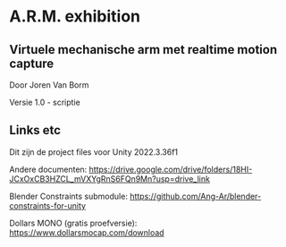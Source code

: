 # A.R.M. exhibition
## Virtuele mechanische arm met realtime motion capture

Door Joren Van Borm

Versie 1.0 - scriptie

## Links etc

Dit zijn de project files voor Unity 2022.3.36f1

Andere documenten:
https://drive.google.com/drive/folders/18HI-JCxOxCB3HZCL_mVXYgRnS6FQn9Mn?usp=drive_link

Blender Constraints submodule:
https://github.com/Ang-Ar/blender-constraints-for-unity

Dollars MONO (gratis proefversie):
https://www.dollarsmocap.com/download


